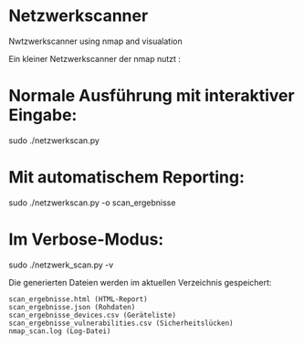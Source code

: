 # Netzwerkscanner
Nwtzwerkscanner using nmap and visualation


  Ein kleiner Netzwerkscanner der nmap nutzt :
  
  # Normale Ausführung mit interaktiver Eingabe:
sudo ./netzwerkscan.py

# Mit automatischem Reporting:
sudo ./netzwerkscan.py -o scan_ergebnisse

# Im Verbose-Modus:
sudo ./netzwerk_scan.py -v


Die generierten Dateien werden im aktuellen Verzeichnis gespeichert:

    scan_ergebnisse.html (HTML-Report)
    scan_ergebnisse.json (Rohdaten)
    scan_ergebnisse_devices.csv (Geräteliste)
    scan_ergebnisse_vulnerabilities.csv (Sicherheitslücken)
    nmap_scan.log (Log-Datei)

